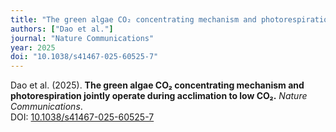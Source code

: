 ```yaml
---
title: "The green algae CO₂ concentrating mechanism and photorespiration jointly operate during acclimation to low CO₂"
authors: ["Dao et al."]
journal: "Nature Communications"
year: 2025
doi: "10.1038/s41467-025-60525-7"
---
```


Dao et al. (2025). **The green algae CO₂ concentrating mechanism and photorespiration jointly operate during acclimation to low CO₂.** *Nature Communications*.  
DOI: [10.1038/s41467-025-60525-7](https://doi.org/10.1038/s41467-025-60525-7)
